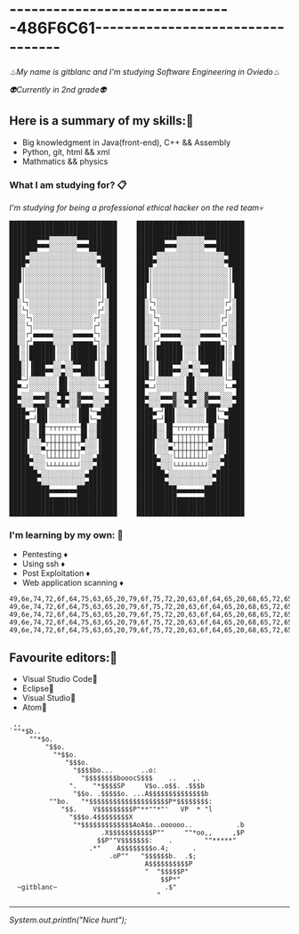# -------------------------------486F6C61---------------------------------

_♨My name is gitblanc and I'm studying Software Engineering in Oviedo♨_ 

_👽Currently in 2nd grade👽_

## Here is a summary of my skills:👻

* Big knowledgment in Java(front-end), C++ && Assembly
* Python, git, html && xml
* Mathmatics && physics 

### What I am studying for? 📋

_I'm studying for being a professional ethical hacker on the red team💀_

```
███████████████████████████     ███████████████████████████     ███████████████████████████     ███████████████████████████
███████▀▀▀░░░░░░░▀▀▀███████     ███████▀▀▀░░░░░░░▀▀▀███████     ███████▀▀▀░░░░░░░▀▀▀███████     ███████▀▀▀░░░░░░░▀▀▀███████
████▀░░░░░░░░░░░░░░░░░▀████     ████▀░░░░░░░░░░░░░░░░░▀████     ████▀░░░░░░░░░░░░░░░░░▀████     ████▀░░░░░░░░░░░░░░░░░▀████
███│░░░░░░░░░░░░░░░░░░░│███     ███│░░░░░░░░░░░░░░░░░░░│███     ███│░░░░░░░░░░░░░░░░░░░│███     ███│░░░░░░░░░░░░░░░░░░░│███
██▌│░░░░░░░░░░░░░░░░░░░│▐██     ██▌│░░░░░░░░░░░░░░░░░░░│▐██     ██▌│░░░░░░░░░░░░░░░░░░░│▐██     ██▌│░░░░░░░░░░░░░░░░░░░│▐██
██░└┐░░░░░░░░░░░░░░░░░┌┘░██     ██░└┐░░░░░░░░░░░░░░░░░┌┘░██     ██░└┐░░░░░░░░░░░░░░░░░┌┘░██     ██░└┐░░░░░░░░░░░░░░░░░┌┘░██
██░░└┐░░░░░░░░░░░░░░░┌┘░░██     ██░░└┐░░░░░░░░░░░░░░░┌┘░░██     ██░░└┐░░░░░░░░░░░░░░░┌┘░░██     ██░░└┐░░░░░░░░░░░░░░░┌┘░░██
██░░┌┘▄▄▄▄▄░░░░░▄▄▄▄▄└┐░░██     ██░░┌┘▄▄▄▄▄░░░░░▄▄▄▄▄└┐░░██     ██░░┌┘▄▄▄▄▄░░░░░▄▄▄▄▄└┐░░██     ██░░┌┘▄▄▄▄▄░░░░░▄▄▄▄▄└┐░░██
██▌░│██████▌░░░▐██████│░▐██     ██▌░│██████▌░░░▐██████│░▐██     ██▌░│██████▌░░░▐██████│░▐██     ██▌░│██████▌░░░▐██████│░▐██
███░│▐███▀▀░░▄░░▀▀███▌│░███     ███░│▐███▀▀░░▄░░▀▀███▌│░███     ███░│▐███▀▀░░▄░░▀▀███▌│░███     ███░│▐███▀▀░░▄░░▀▀███▌│░███
██▀─┘░░░░░░░▐█▌░░░░░░░└─▀██     ██▀─┘░░░░░░░▐█▌░░░░░░░└─▀██     ██▀─┘░░░░░░░▐█▌░░░░░░░└─▀██     ██▀─┘░░░░░░░▐█▌░░░░░░░└─▀██
██▄░░░▄▄▄▓░░▀█▀░░▓▄▄▄░░░▄██     ██▄░░░▄▄▄▓░░▀█▀░░▓▄▄▄░░░▄██     ██▄░░░▄▄▄▓░░▀█▀░░▓▄▄▄░░░▄██     ██▄░░░▄▄▄▓░░▀█▀░░▓▄▄▄░░░▄██
████▄─┘██▌░░░░░░░▐██└─▄████     ████▄─┘██▌░░░░░░░▐██└─▄████     ████▄─┘██▌░░░░░░░▐██└─▄████     ████▄─┘██▌░░░░░░░▐██└─▄████
█████░░▐█─┬┬┬┬┬┬┬─█▌░░█████     █████░░▐█─┬┬┬┬┬┬┬─█▌░░█████     █████░░▐█─┬┬┬┬┬┬┬─█▌░░█████     █████░░▐█─┬┬┬┬┬┬┬─█▌░░█████
████▌░░░▀┬┼┼┼┼┼┼┼┬▀░░░▐████     ████▌░░░▀┬┼┼┼┼┼┼┼┬▀░░░▐████     ████▌░░░▀┬┼┼┼┼┼┼┼┬▀░░░▐████     ████▌░░░▀┬┼┼┼┼┼┼┼┬▀░░░▐████
█████▄░░░└┴┴┴┴┴┴┴┘░░░▄█████     █████▄░░░└┴┴┴┴┴┴┴┘░░░▄█████     █████▄░░░└┴┴┴┴┴┴┴┘░░░▄█████     █████▄░░░└┴┴┴┴┴┴┴┘░░░▄█████
███████▄░░░░░░░░░░░▄███████     ███████▄░░░░░░░░░░░▄███████     ███████▄░░░░░░░░░░░▄███████     ███████▄░░░░░░░░░░░▄███████
██████████▄▄▄▄▄▄▄██████████     ██████████▄▄▄▄▄▄▄██████████     ██████████▄▄▄▄▄▄▄██████████     ██████████▄▄▄▄▄▄▄██████████
███████████████████████████     ███████████████████████████     ███████████████████████████     ███████████████████████████
```

### I'm learning by my own: 🔧

* Pentesting ♦
* Using ssh ♦
* Post Exploitation ♦
* Web application scanning ♦

```
49,6e,74,72,6f,64,75,63,65,20,79,6f,75,72,20,63,6f,64,65,20,68,65,72,65
49,6e,74,72,6f,64,75,63,65,20,79,6f,75,72,20,63,6f,64,65,20,68,65,72,65
49,6e,74,72,6f,64,75,63,65,20,79,6f,75,72,20,63,6f,64,65,20,68,65,72,65
49,6e,74,72,6f,64,75,63,65,20,79,6f,75,72,20,63,6f,64,65,20,68,65,72,65
49,6e,74,72,6f,64,75,63,65,20,79,6f,75,72,20,63,6f,64,65,20,68,65,72,65
```

## Favourite editors:🎱

* Visual Studio Code🧩
* Eclipse🧩
* Visual Studio🧩
* Atom🧩

```
 ,,
`""*$b..
     ""*$o.
         "$$o.
           "*$$o.
              "$$$o.
                "$$$$bo...       ..o:
                  "$$$$$$$$booocS$$$    ..    ,.
               ".    "*$$$$SP     V$o..o$$. .$$$b
                "$$o. .$$$$$o. ...A$$$$$$$$$$$$$$b
          ""bo.   "*$$$$$$$$$$$$$$$$$$$$P*$$$$$$$$:
             "$$.    V$$$$$$$$$P"**""*"'   VP  * "l
               "$$$o.4$$$$$$$$X
                "*$$$$$$$$$$$$$AoA$o..oooooo..           .b
                       .X$$$$$$$$$$$P""     ""*oo,,     ,$P
                      $$P""V$$$$$$$:    .        ""*****"
                    .*"    A$$$$$$$$o.4;      .
                         .oP""   "$$$$$$b.  .$;
                                  A$$$$$$$$$$P
                                  "  "$$$$$P"
                                      $$P*"
  ~gitblanc~                           .$"
                                     "
```

---
_System.out.println("Nice hunt");_ 
